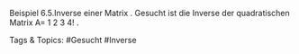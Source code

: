 Beispiel 6.5.Inverse einer Matrix . Gesucht ist die Inverse der quadratischen Matrix
A= 
1 2
3 4!
.

   Tags & Topics:
   #Gesucht
   #Inverse